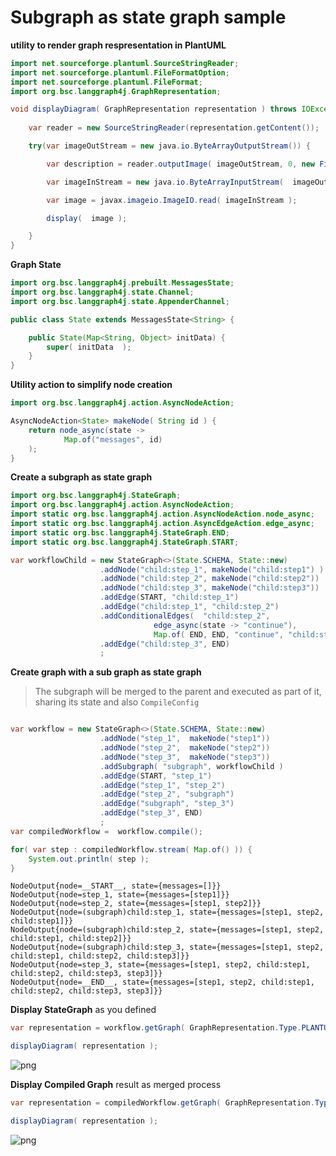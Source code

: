 # Subgraph as state graph sample


**utility to render graph respresentation in PlantUML**


```java
import net.sourceforge.plantuml.SourceStringReader;
import net.sourceforge.plantuml.FileFormatOption;
import net.sourceforge.plantuml.FileFormat;
import org.bsc.langgraph4j.GraphRepresentation;

void displayDiagram( GraphRepresentation representation ) throws IOException { 
    
    var reader = new SourceStringReader(representation.getContent());

    try(var imageOutStream = new java.io.ByteArrayOutputStream()) {

        var description = reader.outputImage( imageOutStream, 0, new FileFormatOption(FileFormat.PNG));

        var imageInStream = new java.io.ByteArrayInputStream(  imageOutStream.toByteArray() );

        var image = javax.imageio.ImageIO.read( imageInStream );

        display(  image );

    }
}
```

**Graph State**


```java
import org.bsc.langgraph4j.prebuilt.MessagesState;
import org.bsc.langgraph4j.state.Channel;
import org.bsc.langgraph4j.state.AppenderChannel;

public class State extends MessagesState<String> {

    public State(Map<String, Object> initData) {
        super( initData  );
    }
}
```

**Utility action to simplify node creation**


```java
import org.bsc.langgraph4j.action.AsyncNodeAction;

AsyncNodeAction<State> makeNode( String id ) {
    return node_async(state ->
            Map.of("messages", id)
    );
}
```

**Create a subgraph as state graph**


```java
import org.bsc.langgraph4j.StateGraph;
import org.bsc.langgraph4j.action.AsyncNodeAction;
import static org.bsc.langgraph4j.action.AsyncNodeAction.node_async;
import static org.bsc.langgraph4j.action.AsyncEdgeAction.edge_async;
import static org.bsc.langgraph4j.StateGraph.END;
import static org.bsc.langgraph4j.StateGraph.START;

var workflowChild = new StateGraph<>(State.SCHEMA, State::new)        
                    .addNode("child:step_1", makeNode("child:step1") )
                    .addNode("child:step_2", makeNode("child:step2"))
                    .addNode("child:step_3", makeNode("child:step3"))
                    .addEdge(START, "child:step_1")
                    .addEdge("child:step_1", "child:step_2")
                    .addConditionalEdges(  "child:step_2",
                                edge_async(state -> "continue"),
                                Map.of( END, END, "continue", "child:step_3") )
                    .addEdge("child:step_3", END)
                    ;
```

**Create graph with a sub graph as state graph**
> The subgraph will be merged to the parent and executed as part of it, sharing its state and also `CompileConfig`


```java

var workflow = new StateGraph<>(State.SCHEMA, State::new)        
                    .addNode("step_1",  makeNode("step1"))
                    .addNode("step_2",  makeNode("step2"))
                    .addNode("step_3",  makeNode("step3"))
                    .addSubgraph( "subgraph", workflowChild )
                    .addEdge(START, "step_1")
                    .addEdge("step_1", "step_2")
                    .addEdge("step_2", "subgraph")
                    .addEdge("subgraph", "step_3")
                    .addEdge("step_3", END)
                    ;
var compiledWorkflow =  workflow.compile();

for( var step : compiledWorkflow.stream( Map.of() )) {
    System.out.println( step );
}
```

    NodeOutput{node=__START__, state={messages=[]}}
    NodeOutput{node=step_1, state={messages=[step1]}}
    NodeOutput{node=step_2, state={messages=[step1, step2]}}
    NodeOutput{node=(subgraph)child:step_1, state={messages=[step1, step2, child:step1]}}
    NodeOutput{node=(subgraph)child:step_2, state={messages=[step1, step2, child:step1, child:step2]}}
    NodeOutput{node=(subgraph)child:step_3, state={messages=[step1, step2, child:step1, child:step2, child:step3]}}
    NodeOutput{node=step_3, state={messages=[step1, step2, child:step1, child:step2, child:step3, step3]}}
    NodeOutput{node=__END__, state={messages=[step1, step2, child:step1, child:step2, child:step3, step3]}}


**Display StateGraph** as you defined


```java
var representation = workflow.getGraph( GraphRepresentation.Type.PLANTUML, "sub graph", false );

displayDiagram( representation );
```


    
![png](subgraph-as-stategraph_files/subgraph-as-stategraph_15_0.png)
    


**Display Compiled Graph** result as merged process


```java
var representation = compiledWorkflow.getGraph( GraphRepresentation.Type.PLANTUML, "merged sub graph", false );

displayDiagram( representation );
```


    
![png](subgraph-as-stategraph_files/subgraph-as-stategraph_17_0.png)
    


